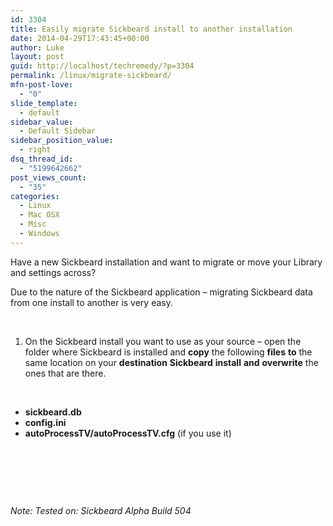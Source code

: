 ```yaml
---
id: 3304
title: Easily migrate Sickbeard install to another installation
date: 2014-04-29T17:43:45+00:00
author: Luke
layout: post
guid: http://localhost/techremedy/?p=3304
permalink: /linux/migrate-sickbeard/
mfn-post-love:
  - "0"
slide_template:
  - default
sidebar_value:
  - Default Sidebar
sidebar_position_value:
  - right
dsq_thread_id:
  - "5199642662"
post_views_count:
  - "35"
categories:
  - Linux
  - Mac OSX
  - Misc
  - Windows
---
```

Have a new Sickbeard installation and want to migrate or move your Library and settings across?

Due to the nature of the Sickbeard application – migrating Sickbeard data from one install to another is very easy.

&nbsp;

  1. On the Sickbeard install you want to use as your source – open the folder where Sickbeard is installed and **copy** the following **files** **to** the same location on your **destination** **Sickbeard** **install** **and** **overwrite** the ones that are there.

&nbsp;

  * **sickbeard.db**
  * **config.ini**
  * **autoProcessTV/autoProcessTV.cfg** (if you use it)

&nbsp;

&nbsp;

&nbsp;

_Note: Tested on: Sickbeard Alpha Build 504_